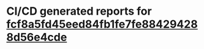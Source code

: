 # CI/CD generated reports for [fcf8a5fd45eed84fb1fe7fe884294288d56e4cde](https://github.com/hydephp/develop/commit/fcf8a5fd45eed84fb1fe7fe884294288d56e4cde)
